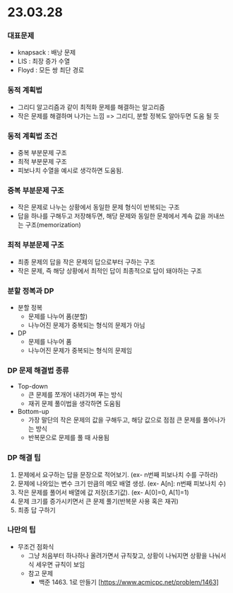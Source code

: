 # 23.03.28

### 대표문제
- knapsack : 배낭 문제
- LIS : 최장 증가 수열
- Floyd : 모든 쌍 최단 경로

### 동적 계획법
- 그리디 알고리즘과 같이 최적화 문제를 해결하는 알고리즘
- 작은 문제를 해결하며 나가는 느낌 => 그리디, 분할 정복도 알아두면 도움 될 듯

### 동적 계획법 조건
- 중복 부분문제 구조
- 최적 부분문제 구조
- 피보나치 수열을 예시로 생각하면 도움됨.

### 중복 부분문제 구조
- 작은 문제로 나누는 상황에서 동일한 문제 형식이 반복되는 구조
- 답을 하나를 구해두고 저장해두면, 해당 문제와 동일한 문제에서 계속 값을 꺼내쓰는 구조(memorization)

### 최적 부분문제 구조
- 최종 문제의 답을 작은 문제의 답으로부터 구하는 구조
- 작은 문제, 즉 해당 상황에서 최적인 답이 최종적으로 답이 돼야하는 구조

### 분할 정복과 DP
- 분할 정복
  - 문제를 나누어 품(분할)
  - 나누어진 문제가 중복되는 형식의 문제가 아님
- DP
  - 문제를 나누어 품
  - 나누어진 문제가 중복되는 형식의 문제임

### DP 문제 해결법 종류
- Top-down
  - 큰 문제를 쪼개어 내려가며 푸는 방식
  - 재귀 문제 풀이법을 생각하면 도움됨
- Bottom-up
  - 가장 말단의 작은 문제의 값을 구해두고, 해당 값으로 점점 큰 문제를 풀어나가는 방식
  - 반복문으로 문제를 풀 때 사용됨

### DP 해결 팁
1. 문제에서 요구하는 답을 문장으로 적어보기. (ex- n번째 피보나치 수를 구하라)
2. 문제에 나와있는 변수 크기 만큼의 메모 배열 생성. (ex- A[n]: n번째 피보나치 수)
3. 작은 문제를 풀어서 배열에 값 저장(초기값). (ex- A[0]=0, A[1]=1)
4. 문제 크기를 증가시키면서 큰 문제 풀기(반복문 사용 혹은 재귀)
5. 최종 답 구하기

### 나만의 팁
- 무조건 점화식
  - 그냥 처음부터 하나하나 올려가면서 규칙찾고, 상황이 나눠지면 상황을 나눠서 식 세우면 규칙이 보임
  - 참고 문제
    - 백준 1463. 1로 만들기 [https://www.acmicpc.net/problem/1463]